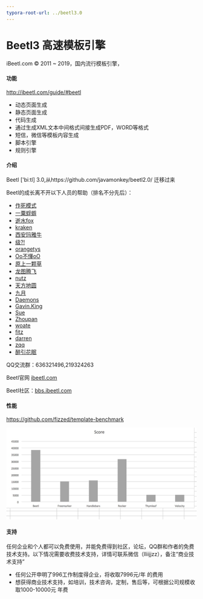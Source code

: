 ```yaml
---
typora-root-url: ../beetl3.0
---
```


# Beetl3 高速模板引擎

iBeetl.com © 2011 ~ 2019，国内流行模板引擎，



#### 功能

http://ibeetl.com/guide/#beetl

* 动态页面生成
* 静态页面生成
* 代码生成
* 通过生成XML文本中间格式间接生成PDF，WORD等格式
* 短信，微信等模板内容生成
* 脚本引擎
* 规则引擎



#### 介绍

Beetl  ['biːtl]  3.0,从https://github.com/javamonkey/beetl2.0/ 迁移过来

Beetl的成长离不开以下人员的帮助（排名不分先后）：

- [作死模式](javascript:;)
- [一粟蜉蝣](javascript:;)
- [逝水fox](javascript:;)
- [kraken](javascript:;)
- [西安玛雅牛](javascript:;)
- [级?!](javascript:;)
- [orangetys](javascript:;)
- [Oo不懂oO](javascript:;)
- [原上一颗草](javascript:;)
- [龙图腾飞](javascript:;)
- [nutz](javascript:;)
- [天方地圆](javascript:;)
- [九月](javascript:;)
- [Daemons](javascript:;)
- [Gavin.King](javascript:;)
- [Sue](javascript:;)
- [Zhoupan](javascript:;)
- [woate](javascript:;)
- [fitz](javascript:;)
- [darren](http://darren.ink/)
- [zqq](javascript:;)
- [ 醉引花眠](javascript:;)




QQ交流群：636321496,219324263

Beetl官网   [ibeetl.com](ibeetl.com) 

Beetl社区：[bbs.ibeetl.com](http://42.96.162.109/bbs/bbs/index/1.html)




#### 性能

<https://github.com/fizzed/template-benchmark>

![p1](/doc/resources/p1.jpg) 


#### 支持

任何企业和个人都可以免费使用，并能免费得到社区，论坛，QQ群和作者的免费技术支持。以下情况需要收费技术支持，详情可联系微信（lliijjzz），备注“商业技术支持”

* 任何公开申明了996工作制度得企业，将收取7996元/年 的费用
* 想获得商业技术支持，如培训，技术咨询，定制，售后等，可根据公司规模收取1000-10000元 年费

